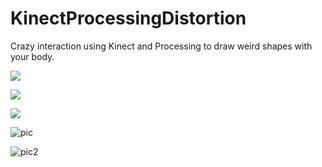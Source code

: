 # KinectProcessingDistortion
Crazy interaction using Kinect and Processing to draw weird shapes with your body.

![](http://www.mikkelmedm.com/wp-content/uploads/2016/12/partyguys.gif)

![](http://www.mikkelmedm.com/wp-content/uploads/2016/12/upclose.gif)

![](http://www.mikkelmedm.com/wp-content/uploads/2016/12/girl.gif)

![pic](https://raw.githubusercontent.com/mikkelmedm/KinectProcessingDistortion/master/Screen%20Shot%202018-11-14%20at%2018.24.14.png)

![pic2](https://raw.githubusercontent.com/mikkelmedm/KinectProcessingDistortion/master/Screen%20Shot%202018-11-14%20at%2018.23.58.png)
